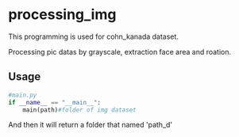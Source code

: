 # processing_img
This programming is used for cohn_kanada dataset.

Processing pic datas by grayscale, extraction face area and roation.


## Usage
```python
#main.py
if __name__ == "__main__":
    main(path)#folder of img dataset
```
And then it will return a folder that named 'path_d'

